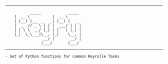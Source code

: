-------------------------------------------------------------------------------
 			   _____            _____       
        |  __ \          |  __ \      
        | |__) |___ _   _| |__) |   _ 
        |  _  // _ \ | | |  ___/ | | |
        | | \ \  __/ |_| | |   | |_| |
        |_|  \_\___|\__, |_|    \__, |
                     __/ |       __/ |
                    |___/       |___/           
-------------------------------------------------------------------------------
	- Set of Python functions for common Reyrolle Tasks
